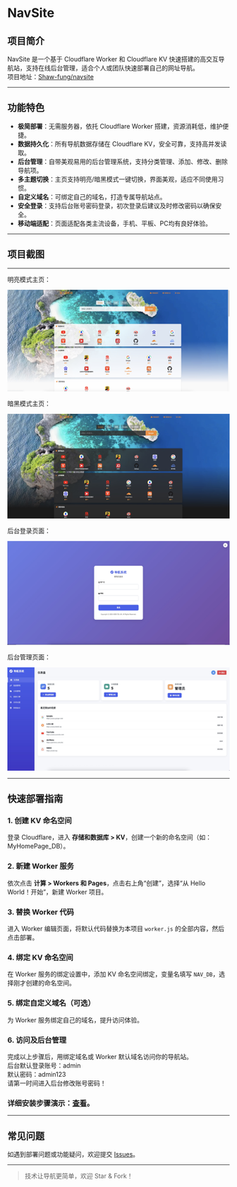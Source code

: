 # NavSite

## 项目简介
NavSite 是一个基于 Cloudflare Worker 和 Cloudflare KV 快速搭建的高交互导航站，支持在线后台管理，适合个人或团队快速部署自己的网址导航。  
项目地址：[Shaw-fung/navsite](https://github.com/Shaw-fung/navsite)

---

## 功能特色
- **极简部署**：无需服务器，依托 Cloudflare Worker 搭建，资源消耗低，维护便捷。
- **数据持久化**：所有导航数据存储在 Cloudflare KV，安全可靠，支持高并发读取。
- **后台管理**：自带美观易用的后台管理系统，支持分类管理、添加、修改、删除导航项。
- **多主题切换**：主页支持明亮/暗黑模式一键切换，界面美观，适应不同使用习惯。
- **自定义域名**：可绑定自己的域名，打造专属导航站点。
- **安全登录**：支持后台账号密码登录，初次登录后建议及时修改密码以确保安全。
- **移动端适配**：页面适配各类主流设备，手机、平板、PC均有良好体验。

---

## 项目截图

****

明亮模式主页：

![avatar](https://github.com/Shaw-fung/navsite/blob/main/Screenshot/home-light.jpg?raw=true)

暗黑模式主页：

![avatar](https://github.com/Shaw-fung/navsite/blob/main/Screenshot/home-dark.jpg?raw=true)

后台登录页面：

![avatar](https://github.com/Shaw-fung/navsite/blob/main/Screenshot/admin-login.jpg?raw=true)

后台管理页面：

![avatar](https://github.com/Shaw-fung/navsite/blob/main/Screenshot/admin-dashboard.jpg?raw=true)

---

## 快速部署指南

### 1. 创建 KV 命名空间
登录 Cloudflare，进入 **存储和数据库 > KV**，创建一个新的命名空间（如：MyHomePage_DB）。

### 2. 新建 Worker 服务
依次点击 **计算 > Workers 和 Pages**，点击右上角“创建”，选择“从 Hello World！开始”，新建 Worker 项目。

### 3. 替换 Worker 代码
进入 Worker 编辑页面，将默认代码替换为本项目 `worker.js` 的全部内容，然后点击部署。

### 4. 绑定 KV 命名空间
在 Worker 服务的绑定设置中，添加 KV 命名空间绑定，变量名填写 `NAV_DB`，选择刚才创建的命名空间。

### 5. 绑定自定义域名（可选）
为 Worker 服务绑定自己的域名，提升访问体验。

### 6. 访问及后台管理
完成以上步骤后，用绑定域名或 Worker 默认域名访问你的导航站。  
后台默认登录账号：admin  
默认密码：admin123  
请第一时间进入后台修改账号密码！

### 详细安装步骤演示：[查看](https://github.com/Shaw-fung/navsite/install.md)。
---

## 常见问题

如遇到部署问题或功能疑问，欢迎提交 [Issues](https://github.com/Shaw-fung/navsite/issues/new)。

---


> 技术让导航更简单，欢迎 Star & Fork！